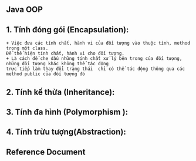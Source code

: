 ## Java OOP

## 1. Tính đóng gói (Encapsulation):
    + Việc đưa các tính chất, hành vi của đối tượng vào thuộc tính, method trong một class.
    Để thể hiện tính chất, hành vi cho đối tượng.
    + Là cách để che dấu những tính chất xử lý bên trong của đối tượng, những đối tượng khác không thể tác động 
    trực tiếp làm thay đổi trạng thái  chỉ có thể tác động thông qua các method public của đối tượng đó

## 2. Tính kế thừa (Inheritance):


## 3. Tính đa hình (Polymorphism ):


## 4. Tính trừu tượng(Abstraction):



## Reference Document

